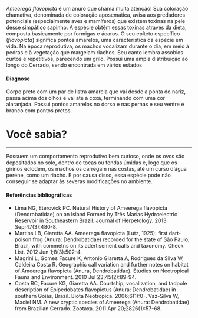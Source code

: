 ﻿*Ameerega flavopicta* é um anuro que chama muita atenção! Sua coloração chamativa, denominada de coloração <glossario>aposemática</glossario>, avisa aos predadores potenciais (especialmente aves e mamíferos) que existem toxinas na pele desse simpático sapinho.
A espécie obtêm essas toxinas através da dieta, composta basicamente por formigas e ácaros.  O seu <glossario>epíteto específico</glossario> (*flavopicta*) significa pontos amarelos, uma característica da espécie em vida.
Na época reprodutiva, os machos vocalizam durante o dia, em meio à pedras e à vegetação que margeiam riachos. Seu canto lembra assobios curtos e repetitivos, parecendo um grilo. Possui uma ampla distribuição ao longo do Cerrado, sendo encontrada em vários estados
#### Diagnose
Corpo preto com um par de listra amarela que vai desde a ponta do nariz, passa acima dos olhos e vai até a coxa, terminando com uma cor alaranjada. Possui pontos amarelos no dorso e nas pernas e seu ventre é branco com pontos pretos.
<div class="col-lg-12">
  <div class="jumbotron">
    <h1 class="display-4">Você sabia?</h1>
    <hr class="my-4">
    <p><p>Possuem um comportamento reprodutivo bem curioso, onde os ovos são depositados no solo, dentro de tocas ou fendas úmidas e, logo que os girinos eclodem, os machos os carregam nas costas, até um curso d’água <glossario>perene</glossario>, como um riacho. E por causa disso, essa espécie pode não conseguir se adaptar às severas modificações no ambiente.</p></p>
  </div>
</div>

#### Referências bibliográficas
* Lima NG, Eterovick PC. Natural History of Ameerega flavopicta (Dendrobatidae) on an Island Formed by Três Marias Hydroelectric Reservoir in Southeastern Brazil. Journal of Herpetology. 2013 Sep;47(3):480-8.
* Martins LB, Giaretta AA. Ameerega flavopicta (Lutz, 1925): first dart-poison frog (Anura: Dendrobatidae) recorded for the state of São Paulo, Brazil, with commetns on its adertisement calls and taxonomy. Check List. 2012 Jun 1;8(3):502-4.
* Magrini L, Gomes Facure K, Antonio Giaretta A, Rodrigues da Silva W, Caldeira Costa R. Geographic call variation and further notes on habitat of Ameerega flavopicta (Anura, Dendrobatidae). Studies on Neotropical Fauna and Environment. 2010 Jul 23;45(2):89-94.
* Costa RC, Facure KG, Giaretta AA. Courtship, vocalization, and tadpole description of Epipedobates flavopictus (Anura: Dendrobatidae) in southern Goiás, Brazil. Biota Neotropica. 2006;6(1):0-.
Vaz-Silva W, Maciel NM. A new cryptic species of Ameerega (Anura: Dendrobatidae) from Brazilian Cerrado. Zootaxa. 2011 Apr 20;2826(1):57-68.